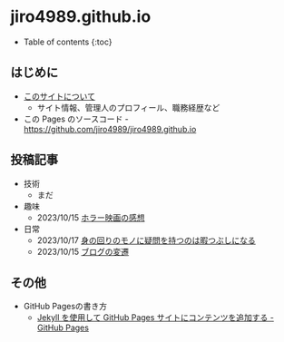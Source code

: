 # jiro4989.github.io

* Table of contents
{:toc}

## はじめに

* [このサイトについて](/about)
  * サイト情報、管理人のプロフィール、職務経歴など
* この Pages のソースコード - <https://github.com/jiro4989/jiro4989.github.io>

## 投稿記事

* 技術
  * まだ
* 趣味
  * 2023/10/15 [ホラー映画の感想](/hobby/2023/10/15/movie.html)
* 日常
  * 2023/10/17 [身の回りのモノに疑問を持つのは暇つぶしになる](/daily/2023/10/17/daily-question.html)
  * 2023/10/15 [ブログの変遷](/daily/2023/10/15/blog-changelog.html)

## その他

* GitHub Pagesの書き方
  * [Jekyll を使用して GitHub Pages サイトにコンテンツを追加する - GitHub Pages](https://docs.github.com/ja/pages/setting-up-a-github-pages-site-with-jekyll/adding-content-to-your-github-pages-site-using-jekyll)

